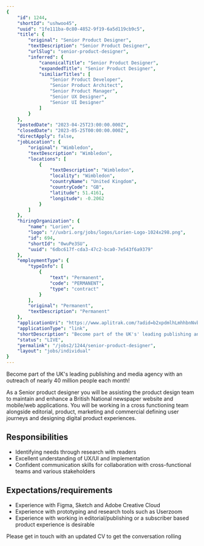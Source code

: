 ```yaml
---
{
	"id": 1244,
	"shortId": "ushwoo45",
	"uuid": "1fe111ba-0c80-4852-9f19-6a5d119cb9c5",
	"title": {
		"original": "Senior Product Designer",
		"textDescription": "Senior Product Designer",
		"urlSlug": "senior-product-designer",
		"inferred": {
			"canonicalTitle": "Senior Product Designer",
			"expandedTitle": "Senior Product Designer",
			"similiarTitles": [
				"Senior Product Developer",
				"Senior Product Architect",
				"Senior Product Manager",
				"Senior UX Designer",
				"Senior UI Designer"
			]
		}
	},
	"postedDate": "2023-04-25T23:00:00.000Z",
	"closedDate": "2023-05-25T00:00:00.000Z",
	"directApply": false,
	"jobLocation": {
		"original": "Wimbledon",
		"textDescription": "Wimbledon",
		"locations": [
			{
				"textDescription": "Wimbledon",
				"locality": "Wimbledon",
				"countryName": "United Kingdom",
				"countryCode": "GB",
				"latitude": 51.4161,
				"longitude": -0.2062
			}
		]
	},
	"hiringOrganization": {
		"name": "Lorien",
		"logo": "//uxbri.org/jobs/logos/Lorien-Logo-1024x298.png",
		"id": 694,
		"shortId": "0wuPe3SU",
		"uuid": "6dbc617f-cda3-47c2-bca0-7e543f6a9379"
	},
	"employmentType": {
		"typeInfo": [
			{
				"text": "Permanent",
				"code": "PERMANENT",
				"type": "contract"
			}
		],
		"original": "Permanent",
		"textDescription": "Permanent"
	},
	"applicationUri": "https://www.aplitrak.com/?adid=b2xpdmlhLmhhbnNvbi41Nzk3Ni40NzA3QGxvcmllbi5hcGxpdHJhay5jb20",
	"applicationType": "link",
	"shortDescription": "Become part of the UK's' leading publishing and media agency with an outreach of nearly 40 million people each month! As a Senior product designer you will be assisting the product design team to",
	"status": "LIVE",
	"permalink": "/jobs2/1244/senior-product-designer",
	"layout": "jobs/individual"
}
---
```

<p>Become part of the UK's leading publishing and media agency with an outreach of nearly 40 million people each month!</p>
<p>As a Senior product designer you will be assisting the product design team to maintain and enhance a British National newspaper website and mobile/web applications. You will be working in a cross functioning team alongside editorial, product, marketing and commercial defining user journeys and designing digital product experiences.</p>
<h2 id="responsibilities">Responsibilities</h2>
<ul>
<li>Identifying needs through research with readers</li>
<li>Excellent understanding of UX/UI and implementation</li>
<li>Confident communication skills for collaboration with cross-functional teams and various stakeholders</li>
</ul>
<h2 id="expectationsrequirements">Expectations/requirements</h2>
<ul>
<li>Experience with Figma, Sketch and Adobe Creative Cloud</li>
<li>Experience with prototyping and research tools such as Userzoom</li>
<li>Experience with working in editorial/publishing or a subscriber based product experience is desirable</li>
</ul>
<p>Please get in touch with an updated CV to get the conversation rolling</p>

